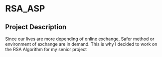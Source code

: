 # RSA_ASP
## Project Description

Since our lives are more depending of online exchange, Safer method or environment of exchange are in demand.
This is why I decided to work on the RSA Algorithm for my senior project

